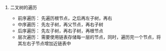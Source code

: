 1. 二叉树的遍历

    * 前序遍历： 先遍历根节点，之后再左子树，再右
    * 中序遍历： 先左子树，再父节点，再右子树
    * 后序遍历： 先左子树，再右子树，再根节点
    * 层次遍历： 需要使用链表存储每一层的节点，同时，遍历完一个节点，将其左右子节点增加近链表中